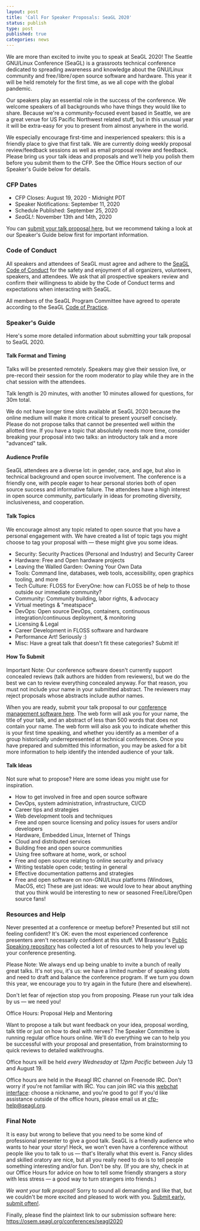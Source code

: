 ```yaml
---
layout: post
title: 'Call For Speaker Proposals: SeaGL 2020'
status: publish
type: post
published: true
categories: news
---
```


We are more than excited to invite you to speak at SeaGL 2020! The Seattle GNU/Linux Conference (SeaGL) is a grassroots technical conference dedicated to spreading awareness and knowledge about the GNU/Linux community and free / libre / open source software and hardware. This year it will be held remotely for the first time, as we all cope with the global pandemic.

Our speakers play an essential role in the success of the conference. We welcome speakers of all backgrounds who have things they would like to share. Because we're a community-focused event based in Seattle, we are a great venue for US Pacific Northwest related stuff, but in this unusual year it will be extra-easy for you to present from almost anywhere in the world.

We especially encourage first-time and inexperienced speakers: this is a friendly place to give that first talk. We are currently doing weekly proposal review/feedback sessions as well as email proposal review and feedback. Please bring us your talk ideas and proposals and we'll help you polish them before you submit them to the CFP. See the Office Hours section of our Speaker's Guide below for details.

### CFP Dates
* CFP Closes: August 19, 2020 - Midnight PDT
* Speaker Notifications: September 11, 2020
* Schedule Published: September 25, 2020
* *SeaGL!*: November 13th and 14th, 2020

You can [submit your talk proposal here](https://osem.seagl.org/conferences/seagl2020), but we recommend taking a look at our Speaker's Guide below first for important information.

### Code of Conduct
All speakers and attendees of SeaGL must agree and adhere to the [SeaGL Code of Conduct](https://seagl.org/code_of_conduct.html) for the safety and enjoyment of all organizers, volunteers, speakers, and attendees. We ask that all prospective speakers review and confirm their willingness to abide by the Code of Conduct terms and expectations when interacting with SeaGL.

All members of the SeaGL Program Committee have agreed to operate according to the SeaGL [Code of Practice](https://seagl.org/news/2020/07/13/code_of_practice.html).


### Speaker's Guide
Here's some more detailed information about submitting your talk proposal to SeaGL 2020.

#### Talk Format and Timing
Talks will be presented remotely. Speakers may give their session live, or pre-record their session for the room moderator to play while they are in the chat session with the attendees.

Talk length is 20 minutes, with another 10 minutes allowed for questions, for 30m total.

We do not have longer time slots available at SeaGL 2020 because the online medium will make it more critical to present yourself concisely. Please do not propose talks that cannot be presented well within the allotted time. If you have a topic that absolutely needs more time, consider breaking your proposal into two talks: an introductory talk and a more "advanced" talk.

#### Audience Profile
SeaGL attendees are a diverse lot: in gender, race, and age, but also in technical background and open source involvement. The conference is a friendly one, with people eager to hear personal stories both of open source success and informative failure. The attendees have a high interest in open source community, particularly in ideas for promoting diversity, inclusiveness, and cooperation.

#### Talk Topics
We encourage almost any topic related to open source that you have a personal engagement with. We have created a list of topic tags you might choose to tag your proposal with — these might give you some ideas.

- Security: Security Practices (Personal and Industry) and Security Career
- Hardware: Free and Open hardware projects
- Leaving the Walled Garden: Owning Your Own Data
- Tools: Command line, databases, web tools, accessibility, open graphics tooling, and more
- Tech Culture: FLOSS for EveryOne: how can FLOSS be of help to those outside our immediate community?
- Community: Community building, labor rights, & advocacy
- Virtual meetings & "meatspace"
- DevOps: Open source DevOps, containers, continuous integration/continuous deployment, & monitoring
- Licensing & Legal
- Career Development in FLOSS software and hardware
- Performance Art!  Seriously :)
- Misc: Have a great talk that doesn't fit these categories? Submit it!

#### How To Submit
Important Note: Our conference software doesn't currently support concealed reviews (talk authors are hidden from reviewers), but we do the best we can to review everything concealed anyway. For that reason, you must not include your name in your submitted abstract. The reviewers may reject proposals whose abstracts include author names.

When you are ready, submit your talk proposal to our [conference management software here](https://osem.seagl.org/conferences/seagl2020). The web form will ask you for your name, the title of your talk, and an abstract of less than 500 words that does not contain your name. The web form will also ask you to indicate whether this is your first time speaking, and whether you identify as a member of a group historically underrepresented at technical conferences. Once you have prepared and submitted this information, you may be asked for a bit more information to help identify the intended audience of your talk.

#### Talk Ideas
Not sure what to propose? Here are some ideas you might use for inspiration.
* How to get involved in free and open source software
* DevOps, system administration, infrastructure, CI/CD
* Career tips and strategies
* Web development tools and techniques
* Free and open source licensing and policy issues for users and/or developers
* Hardware, Embedded Linux, Internet of Things
* Cloud and distributed services
* Building free and open source communities
* Using free software at home, work, or school
* Free and open source relating to online security and privacy
* Writing testable open code; testing in general
* Effective documentation patterns and strategies
* Free and open software on non-GNU/Linux platforms (Windows, MacOS, etc)
These are just ideas: we would love to hear about anything that you think would be interesting to new or seasoned Free/Libre/Open source fans!

### Resources and Help
Never presented at a conference or meetup before? Presented but still not feeling confident? It's OK: even the most experienced conference presenters aren't necessarily confident at this stuff.
VM Brasseur's [Public Speaking repository](https://github.com/vmbrasseur/Public_Speaking#proposing-talks) has collected a lot of resources to help you level up your conference presenting.

Please Note: We always end up being unable to invite a bunch of really great talks. It's not you, it's us: we have a limited number of speaking slots and need to draft and balance the conference program. If we turn you down this year, we encourage you to try again in the future (here and elsewhere).

Don't let fear of rejection stop you from proposing. Please run your talk idea by us — we need you!

Office Hours: Proposal Help and Mentoring

Want to propose a talk but want feedback on your idea, proposal wording, talk title or just on how to deal with nerves? The Speaker Committee is running regular office hours online. We'll do everything we can to help you be successful with your proposal and presentation, from brainstorming to quick reviews to detailed walkthroughs.

Office hours will be held *every Wednesday at 12pm Pacific* between July 13 and August 19.

Office hours are held in the #seagl IRC channel on Freenode IRC. Don't worry if you're not familiar with IRC. You can join IRC via this [webchat interface](https://webchat.freenode.net/#seagl): choose a nickname, and you're good to go!
If you'd like assistance outside of the office hours, please email us at <cfp-help@seagl.org>.

### Final Note
It is easy but wrong to believe that you need to be some kind of professional presenter to give a good talk. SeaGL is a friendly audience who wants to hear your story! Heck, we won't even have a conference without people like you to talk to us — that's literally what this event is. Fancy slides and skilled oratory are nice, but all you really need to do is to tell people something interesting and/or fun. Don't be shy. (If you are shy, check in at our Office Hours for advice on how to tell some friendly strangers a story with less stress — a good way to turn strangers into friends.)

*We want your talk proposal!* Sorry to sound all demanding and like that, but we couldn't be more excited and pleased to work with you.  [Submit early, submit often!](https://osem.seagl.org/conferences/seagl2020).

Finally, please find the plaintext link to our submission software here: https://osem.seagl.org/conferences/seagl2020
